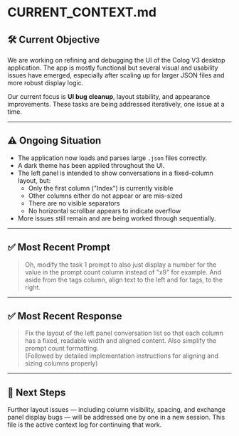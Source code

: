 # CURRENT_CONTEXT.md

## 🛠️ Current Objective

We are working on refining and debugging the UI of the Colog V3 desktop application. The app is mostly functional but several visual and usability issues have emerged, especially after scaling up for larger JSON files and more robust display logic.

Our current focus is **UI bug cleanup**, layout stability, and appearance improvements. These tasks are being addressed iteratively, one issue at a time.

---

## ⚠️ Ongoing Situation

- The application now loads and parses large `.json` files correctly.
- A dark theme has been applied throughout the UI.
- The left panel is intended to show conversations in a fixed-column layout, but:
  - Only the first column ("Index") is currently visible
  - Other columns either do not appear or are mis-sized
  - There are no visible separators
  - No horizontal scrollbar appears to indicate overflow
- More issues still remain and are being worked through sequentially.

---

## ✅ Most Recent Prompt

> Oh, modify the task 1 prompt to also just display a number for the value in the prompt count column instead of "x9" for example. And aside from the tags column, align text to the left and for tags, to the right.

---

## ✅ Most Recent Response

> Fix the layout of the left panel conversation list so that each column has a fixed, readable width and aligned content. Also simplify the prompt count formatting.  
> (Followed by detailed implementation instructions for aligning and sizing columns properly)

---

## 🔁 Next Steps

Further layout issues — including column visibility, spacing, and exchange panel display bugs — will be addressed one by one in a new session. This file is the active context log for continuing that work.

